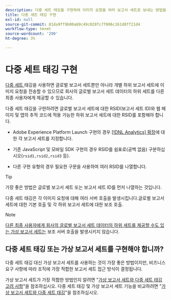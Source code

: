 ```yaml
---
description: 다중 세트 태깅을 구현하여 이미지 요청을 여러 보고서 세트로 보내는 방법을 알아봅니다.
title: 다중 세트 태깅 구현
exl-id: null
source-git-commit: 81da9ff9b00a69c49c028fc7f006c161d8ff21d4
workflow-type: tm+mt
source-wordcount: '290'
ht-degree: 3%

---
```



# 다중 세트 태깅 구현

[다중 세트 ](/help/admin/c-manage-report-suites/rollup-report-suite.md) 태깅을 사용하면 글로벌 보고서 세트뿐만 아니라 개별 하위 보고서 세트에 이미지 요청을 전송할 수 있으므로 회사의 글로벌 보고서 세트 데이터의 하위 세트를 다른 최종 사용자에게 제공할 수 있습니다.

다중 세트 태깅을 구현하려면 글로벌 보고서 세트에 대한 RSID(보고서 세트 ID)와 웹 페이지 및 앱의 추적 코드에 적용 가능한 하위 보고서 세트에 대한 RSID를 포함해야 합니다.

* Adobe Experience Platform Launch 구현의 경우 [[!DNL Analytics] 확장](https://experienceleague.adobe.com/docs/launch/using/extensions-ref/adobe-extension/analytics-extension/overview.html?lang=kr)에 대한 각 보고서 세트를 지정합니다.

* 기존 JavaScript 및 모바일 SDK 구현의 경우 RSID를 쉼표로(공백 없음) 구분하십시오(`rsid1,rsid2,rsid3` 등).

* 다른 구현 유형의 경우 필요한 구문을 사용하여 여러 RSID를 나열합니다.

>[!TIP]
>
> 가장 좋은 방법은 글로벌 보고서 세트 또는 보고서 세트 ID를 먼저 나열하는 것입니다.

다중 세트 태깅은 각 이미지 요청에 대해 여러 서버 호출을 발생시킵니다.글로벌 보고서 세트에 대한 기본 호출 및 각 하위 보고서 세트에 대한 보조 호출.

>[!NOTE]
>
> [다른 최종 사용자에게 회사의 글로벌 보고서 세트 데이터의 하위 세트를 제공할 수도 있는 가상 보고서 세트는](/help/components/vrs/vrs-about.md) 보조 서버 호출을 발생시키지 않습니다.

## 다중 세트 태깅 또는 가상 보고서 세트를 구현해야 합니까?

다중 세트 태깅 대신 가상 보고서 세트를 사용하는 것이 가장 좋은 방법이지만, 비즈니스 요구 사항에 따라 조직에 가장 적합한 보고서 세트 접근 방식이 결정됩니다.

가상 보고서 세트가 가장 적합한 방법인지 알려면 &quot;[가상 보고서 세트와 다중 세트 태깅 고려 사항](/help/components/vrs/vrs-considerations.md)&quot;을 참조하십시오. 다중 세트 태깅 및 가상 보고서 세트 기능을 비교하려면 &quot;[가상 보고서 세트와 다중 세트 태깅](/help/components/vrs/vrs-about.md#section_317E4D21CCD74BC38166D2F57D214F78)&quot;을 참조하십시오.
